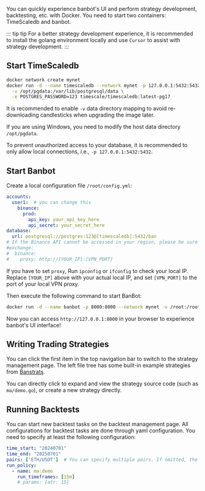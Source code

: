 You can quickly experience banbot's UI and perform strategy development, backtesting, etc. with Docker. You need to start two containers: TimeScaledb and banbot.

::: tip tip
For a better strategy development experience, it is recommended to install the golang environment locally and use `Cursor` to assist with strategy development.
:::

## Start TimeScaledb
```bash
docker network create mynet
docker run -d --name timescaledb --network mynet -p 127.0.0.1:5432:5432 \
  -v /opt/pgdata:/var/lib/postgresql/data \
  -e POSTGRES_PASSWORD=123 timescale/timescaledb:latest-pg17
```
It is recommended to enable `-v` data directory mapping to avoid re-downloading candlesticks when upgrading the image later.

If you are using Windows, you need to modify the host data directory `/opt/pgdata`.

To prevent unauthorized access to your database, it is recommended to only allow local connections, i.e., `-p 127.0.0.1:5432:5432`.

## Start Banbot
Create a local configuration file `/root/config.yml`:
```yaml
accounts:
  user1:  # you can change this
    binance:
      prod:
        api_key: your_api_key_here
        api_secret: your_secret_here
database:
  url: postgresql://postgres:123@[timescaledb]:5432/ban
# If the Binance API cannot be accessed in your region, please be sure to set the VPN proxy to your local proxy address
#exchange:
#  binance:
#    proxy: http://[YOUR_IP]:[VPN_PORT]
```
If you have to set `proxy`, Run `ipconfig` or `ifconfig` to check your local IP. Replace `[YOUR_IP]` above with your actual local IP, and set `[VPN_PORT]` to the port of your local VPN proxy. 

Then execute the following command to start BanBot:
```bash
docker run -d --name banbot -p 8000:8000 --network mynet -v /root:/root banbot/banbot:latest -config /root/config.yml
``` 
Now you can access `http://127.0.0.1:8000` in your browser to experience banbot's UI interface!

## Writing Trading Strategies
You can click the first item in the top navigation bar to switch to the strategy management page. The left file tree has some built-in example strategies from [Banstrats](https://github.com/banbox/banstrats).

You can directly click to expand and view the strategy source code (such as `ma/demo.go`), or create a new strategy directly.

## Running Backtests
You can start new backtest tasks on the backtest management page. All configurations for backtest tasks are done through yaml configuration. You need to specify at least the following configuration:
```yml
time_start: "20240701"
time_end: "20250701"
pairs: ['ETH/USDT']  # You can specify multiple pairs. If omitted, the pair list will be calculated dynamically through pairlists
run_policy:
  - name: ma:demo
    run_timeframes: [15m]
    # params: {atr: 15}
```
